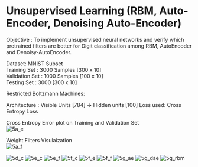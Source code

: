 # Unsupervised Learning (RBM, Auto-Encoder, Denoising Auto-Encoder)

Objective : To implement unsupervised neural networks and verify which pretrained filters are better for Digit classification among RBM, AutoEncoder and Denoisy-AutoEncoder. 

Dataset: MNIST Subset<br />
Training Set : 3000 Samples [300 x 10]<br />
Validation Set : 1000 Samples [100 x 10]<br />
Testing Set : 3000 [300 x 10]<br />

Restricted Boltzmann Machines:

Architecture : Visible Units [784] -> Hidden units [100]
Loss used: Cross Entropy Loss

Cross Entropy Error plot on Training and Validation Set<br />
![5a_e](https://cloud.githubusercontent.com/assets/5204400/19833674/aa502ad2-9e18-11e6-8c8e-27d0754244d7.jpg)

Weight Filters Visulaization<br />
![5a_f](https://cloud.githubusercontent.com/assets/5204400/19833676/aa51d760-9e18-11e6-9a26-02ba0f0ead20.jpg)




![5d_c](https://cloud.githubusercontent.com/assets/5204400/19833673/aa4f6f2a-9e18-11e6-8e0b-6f70c43252c2.jpg)
![5e_c](https://cloud.githubusercontent.com/assets/5204400/19833675/aa501c22-9e18-11e6-83ca-3da8c07488e1.jpg)
![5e_f](https://cloud.githubusercontent.com/assets/5204400/19833672/aa4dbdec-9e18-11e6-9a80-14618e21dafe.jpg)
![5f_c](https://cloud.githubusercontent.com/assets/5204400/19833671/aa4d1568-9e18-11e6-8f18-e5cddc96c599.jpg)
![5f_e](https://cloud.githubusercontent.com/assets/5204400/19833677/aa520e7e-9e18-11e6-924e-d896e0b29b44.jpg)
![5f_f](https://cloud.githubusercontent.com/assets/5204400/19833678/aa533a10-9e18-11e6-9916-8ae42fe38e89.jpg)
![5g_ae](https://cloud.githubusercontent.com/assets/5204400/19833679/aa566514-9e18-11e6-8c43-a2294fed8310.jpg)
![5g_dae](https://cloud.githubusercontent.com/assets/5204400/19833680/aa568f4e-9e18-11e6-999e-15479711e7ce.jpg)
![5g_rbm](https://cloud.githubusercontent.com/assets/5204400/19833681/aa59ad82-9e18-11e6-9037-33c7346a30ef.jpg)
